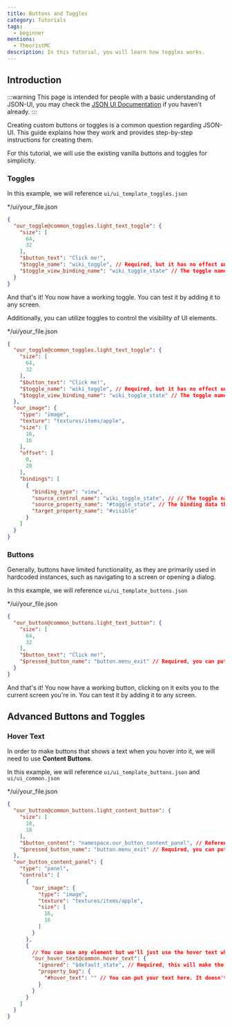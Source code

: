 ```yaml
---
title: Buttons and Toggles
category: Tutorials
tags:
  - beginner
mentions:
  - TheoristMC
description: In this tutorial, you will learn how toggles works.
---
```


## Introduction

:::warning
This page is intended for people with a basic understanding of JSON-UI, you may check the [JSON UI Documentation](/json-ui/json-ui-documentation) if you haven't already.
:::

Creating custom buttons or toggles is a common question regarding JSON-UI. This guide explains how they work and provides step-by-step instructions for creating them.

For this tutorial, we will use the existing vanilla buttons and toggles for simplicity.

### Toggles

In this example, we will reference `ui/ui_template_toggles.json`

<CodeHeader>*/ui/your_file.json</CodeHeader>
```json
{
  "our_toggle@common_toggles.light_text_toggle": {
    "size": [
      64,
      32
    ],
    "$button_text": "Click me!",
    "$toggle_name": "wiki_toggle", // Required, but it has no effect unless a hardcoded toggle name is used.
    "$toggle_view_binding_name": "wiki_toggle_state" // The toggle name that allows us to retrieve data.
  }
}
```

And that's it! You now have a working toggle. You can test it by adding it to any screen.

Additionally, you can utilize toggles to control the visibility of UI elements.

<CodeHeader>*/ui/your_file.json</CodeHeader>
```json
{
  "our_toggle@common_toggles.light_text_toggle": {
    "size": [
      64,
      32
    ],
    "$button_text": "Click me!",
    "$toggle_name": "wiki_toggle", // Required, but it has no effect unless a hardcoded toggle name is used.
    "$toggle_view_binding_name": "wiki_toggle_state" // The toggle name that allows us to retrieve data.
  },
  "our_image": {
    "type": "image",
    "texture": "textures/items/apple",
    "size": [
      16,
      16
    ],
    "offset": [
      0,
      20
    ],
    "bindings": [
      {
        "binding_type": "view",
        "source_control_name": "wiki_toggle_state", // // The toggle name specified in the $toggle_view_binding_name
        "source_property_name": "#toggle_state", // The binding data that returns the toggle state as a boolean value
        "target_property_name": "#visible"
      }
    ]
  }
}
```

### Buttons

Generally, buttons have limited functionality, as they are primarily used in hardcoded instances, such as navigating to a screen or opening a dialog.

In this example, we will reference `ui/ui_template_buttons.json`

<CodeHeader>*/ui/your_file.json</CodeHeader>
```json
{
  "our_button@common_buttons.light_text_button": {
    "size": [
      64,
      32
    ],
    "$button_text": "Click me!",
    "$pressed_button_name": "button.menu_exit" // Required, you can put in any global button names or hardcoded button names.
  }
}
```

And that's it! You now have a working button, clicking on it exits you to the current screen you're in. You can test it by adding it to any screen.

## Advanced Buttons and Toggles

### Hover Text

In order to make buttons that shows a text when you hover into it, we will need to use **Content Buttons**.

In this example, we will reference `ui/ui_template_buttons.json` and `ui/ui_common.json`

<CodeHeader>*/ui/your_file.json</CodeHeader>
```json
{
  "our_button@common_buttons.light_content_button": {
    "size": [
      18,
      18
    ],
    "$button_content": "namespace.our_button_content_panel", // Reference our content element.
    "$pressed_button_name": "button.menu_exit" // Required, you can put in any global button names or hardcoded button names.
  },
  "our_button_content_panel": {
    "type": "panel",
    "controls": [
      {
        "our_image": {
          "type": "image",
          "texture": "textures/items/apple",
          "size": [
            16,
            16
          ]
        }
      },
      {
        // You can use any element but we'll just use the hover text when you hover an item in-game.
        "our_hover_text@common.hover_text": {
          "ignored": "$default_state", // Required, this will make the element not visible if the button is in a default state or isn't hovered.
          "property_bag": {
            "#hover_text": "" // You can put your text here. It doesn't support localizing so if that's what you are looking to do, create a custom hover text.
          }
        }
      }
    ]
  }
}
```